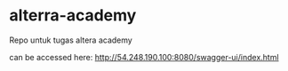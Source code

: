 # alterra-academy
Repo untuk tugas altera academy


can be accessed here: http://54.248.190.100:8080/swagger-ui/index.html
